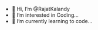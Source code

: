 - 👋 Hi, I’m @RajatKalandy
- 👀 I’m interested in Coding...
- 🌱 I’m currently learning to code...

<!---
RajatKalandy/RajatKalandy is a ✨ special ✨ repository because its `README.md` (this file) appears on your GitHub profile.
You can click the Preview link to take a look at your changes.
--->
